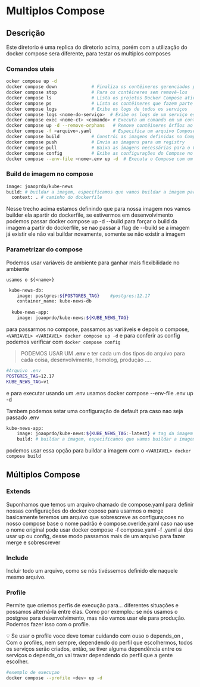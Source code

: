 # Multiplos Compose

## Descrição

Este diretorio é uma replica do diretorio acima, porém com a utilização do docker compose sera diferente, para testar os multiplos composes 

### Comandos uteis

```bash
ocker compose up -d
docker compose down             # Finaliza os contêineres gerenciados pelo Compose
docker compose stop             # Para os contêineres sem removê-los
docker compose ls               # Lista os projetos Docker Compose ativos
docker compose ps               # Lista os contêineres que fazem parte do Compose em uso
docker compose logs             # Exibe os logs de todos os serviços
docker compose logs <nome-do-serviço>  # Exibe os logs de um serviço específico
docker compose exec <nome-ct> <comando> # Executa um comando em um contêiner específico
docker compose up -d --remove-orphans   # Remove contêineres órfãos ao iniciar
docker compose -f <arquivo>.yaml        # Especifica um arquivo Compose para usar
docker compose build            # Constrói as imagens definidas no Compose
docker compose push             # Envia as imagens para um registry
docker compose pull             # Baixa as imagens necessárias para o Compose
docker compose config           # Exibe as configurações do Compose no terminal
docker compose --env-file <nome>.env up -d  # Executa o Compose com um arquivo de variáveis de ambiente
```

### Build de imagem no compose

```bash
image: joaoprdo/kube-news
build: # buildar a imagem, especificamos que vamos buildar a imagem para levantar o container
  context: . # caminho do dockerfile
```

Nesse trecho acima estamos definindo que para nossa imagem nos vamos builder ela apartir do dockerfile, se estivermos em desenvolvimento podemos passar docker compose up -d --build para forçar o build da imagem a partir do dockerfile, se nao passar a flag de --build se a imagem já existir ele não vai buildar novamente, somente se não existir a imagem

### Parametrizar do compose

Podemos usar variáveis de ambiente para ganhar mais flexibilidade no ambiente 

`usamos o ${<name>}` 

```bash
 kube-news-db:
    image: postgres:${POSTGRES_TAG}    #postgres:12.17
    container_name: kube-news-db
 
  kube-news-app:
    image: joaoprdo/kube-news:${KUBE_NEWS_TAG}
```

para passarmos no compose, passamos as variáveis e depois o compose, `<VARIAVEL> <VARIAVEL> docker compose up -d`    e para conferir as config podemos verificar com `docker compose config` 

> PODEMOS USAR UM **.env** e ter cada um dos tipos do arquivo para cada coisa, desenvolvimento, homolog, produção ….
> 

```bash
#Arquivo .env
POSTGRES_TAG=12.17
KUBE_NEWS_TAG=v1
```

e para executar usando um .env usamos docker compose --env-file <nome>.env up -d   

Tambem podemos setar uma configuração de default pra caso nao seja passado .env 

```bash
kube-news-app:
    image: joaoprdo/kube-news:${KUBE_NEWS_TAG:-latest} # tag da imagem
    build: # buildar a imagem, especificamos que vamos buildar a imagem para levantar o container
```

podemos usar essa opção para buildar a imagem com o  `<VARIAVEL> docker compose build `

## Múltiplos Compose

### Extends

Suponhamos que temos um arquivo chamado de compose.yaml para definir nossas configurações do docker copose para usarmos o merge basicamente teremos um arquivo que sobrescreve as configura;coes no nosso compose base o nome padrão é compose.overide.yaml caso nao  use o nome original pode usar docker compose -f compose.yaml -f <nome-alternativo>.yaml  ai dps usar up ou config, desse modo passamos mais de um arquivo para fazer merge e sobrescrever 

### Include 
Incluir todo um arquivo, como se nós tivéssemos definido ele naquele mesmo arquivo.

### Profile 

Permite que criemos perfis de execução para... diferentes situações e possamos alterná-la entre elas. Como por exemplo.: se nós usamos o postgree para desenvolvimento, mas não vamos usar ele para produção. Podemos fazer isso com o profile.

<aside>
💡 Se usar o profile voce deve tomar cuidando com ouso o depends_on , Com o profiles, nem sempre, dependendo do perfil que escolhermos, todos os serviços serão criados, então, se tiver alguma dependência entre os serviços o depends_on vai travar dependendo do perfil que a gente escolher.

</aside>

```bash
#exemplo de execuçao 
docker compose --profile <dev> up -d
```